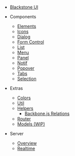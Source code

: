 * [Blackstone UI](/README.md)

* Components
    * [Elements](/elements/README.md)
    * [Icons](./icons.md)
    * [Dialog](/presenters/dialog/README.md)
    * [Form Control](/presenters/form-control/README.md)
    * [List](/presenters/list/README.md)
    * [Menu](/presenters/menu/README.md)
    * [Panel](/presenters/panel/README.md)
    * [Notif](/presenters/notif/README.md)
    * [Popover](/presenters/popover/README.md)
    * [Tabs](/presenters/tabs/README.md)
    * [Selection](/presenters/selection/README.md)

* Extras
    * [Colors](./colors.md)
    * [Util](/util/README.md)
    * [Helpers](/helpers/README.md)
        * [Backbone.js Relations](/helpers/backbone/relations/README.md)
    * [Router](/router/README.md)
    * [Models (WIP)](/models/README.md)

* Server
    * [Overview](/server/README.md)
    * [Realtime](/server/realtime/README.md)